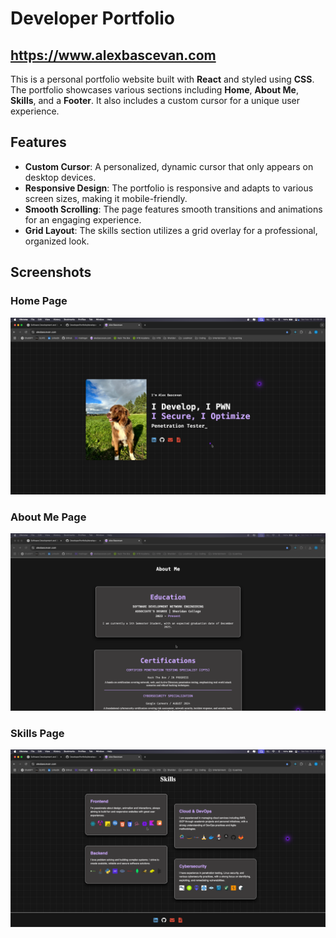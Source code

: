 # Developer Portfolio

## https://www.alexbascevan.com

This is a personal portfolio website built with **React** and styled using **CSS**. The portfolio showcases various sections including **Home**, **About Me**, **Skills**, and a **Footer**. It also includes a custom cursor for a unique user experience.

## Features

- **Custom Cursor**: A personalized, dynamic cursor that only appears on desktop devices.
- **Responsive Design**: The portfolio is responsive and adapts to various screen sizes, making it mobile-friendly.
- **Smooth Scrolling**: The page features smooth transitions and animations for an engaging experience.
- **Grid Layout**: The skills section utilizes a grid overlay for a professional, organized look.

## Screenshots

### Home Page
![Home Page](src/assets/images/readme-screenshots/home.png)

### About Me Page
![About Me Page](src/assets/images/readme-screenshots/about.png)

### Skills Page
![Skills Page](src/assets/images/readme-screenshots/skills.png)

